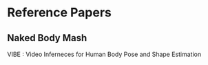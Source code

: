 # Reference Papers

## Naked Body Mash

VIBE : Video Inferneces for Human Body Pose and Shape Estimation

